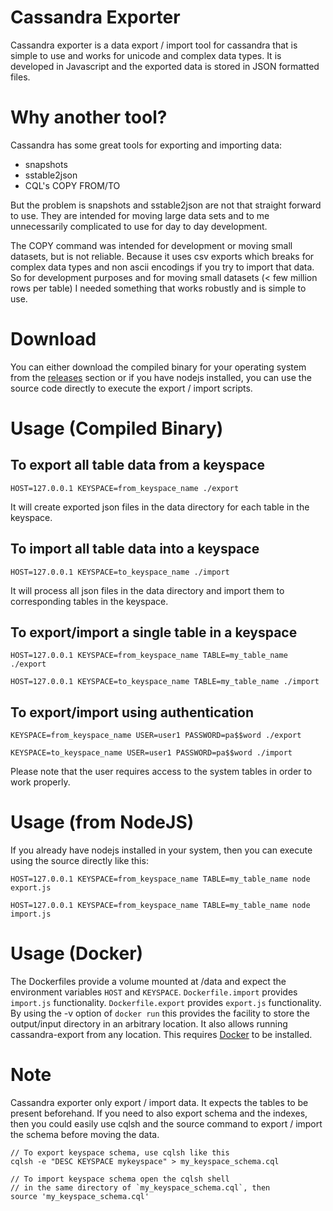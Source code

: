 # Cassandra Exporter

Cassandra exporter is a data export / import tool for cassandra that is simple to use and works for unicode and complex data types. It is developed in Javascript and the exported data is stored in JSON formatted files.

# Why another tool?

Cassandra has some great tools for exporting and importing data:

* snapshots
* sstable2json
* CQL's COPY FROM/TO

But the problem is snapshots and sstable2json are not that straight forward to use. They are intended for moving large data sets and to me unnecessarily complicated to use for day to day development.

The COPY command was intended for development or moving small datasets, but is not reliable. Because it uses csv exports which breaks for complex data types and non ascii encodings if you try to import that data. So for development purposes and for moving small datasets (< few million rows per table) I needed something that works robustly and is simple to use.

# Download

You can either download the compiled binary for your operating system from the [releases](https://github.com/masumsoft/cassandra-exporter/releases) section or if you have nodejs installed, you can use the source code directly to execute the export / import scripts.

# Usage (Compiled Binary)

## To export all table data from a keyspace

```
HOST=127.0.0.1 KEYSPACE=from_keyspace_name ./export
```

It will create exported json files in the data directory for each table in the keyspace.

## To import all table data into a keyspace

```
HOST=127.0.0.1 KEYSPACE=to_keyspace_name ./import
```

It will process all json files in the data directory and import them to corresponding tables in the keyspace.

## To export/import a single table in a keyspace

```
HOST=127.0.0.1 KEYSPACE=from_keyspace_name TABLE=my_table_name ./export

HOST=127.0.0.1 KEYSPACE=to_keyspace_name TABLE=my_table_name ./import
```

## To export/import using authentication

```
KEYSPACE=from_keyspace_name USER=user1 PASSWORD=pa$$word ./export

KEYSPACE=to_keyspace_name USER=user1 PASSWORD=pa$$word ./import
```

Please note that the user requires access to the system tables in order to work properly.


# Usage (from NodeJS)

If you already have nodejs installed in your system, then you can execute using the source directly like this:

```
HOST=127.0.0.1 KEYSPACE=from_keyspace_name TABLE=my_table_name node export.js

HOST=127.0.0.1 KEYSPACE=from_keyspace_name TABLE=my_table_name node import.js
```
# Usage (Docker)

The Dockerfiles provide a volume mounted at /data and expect the environment variables `HOST` and `KEYSPACE`. `Dockerfile.import` provides `import.js` functionality. `Dockerfile.export` provides `export.js` functionality. By using the -v option of `docker run` this provides the facility to store the output/input directory in an arbitrary location. It also allows running cassandra-export from any location. This requires [Docker](https://www.docker.com/) to be installed.

# Note

Cassandra exporter only export / import data. It expects the tables to be present beforehand. If you need to also export schema and the indexes, then you could easily use cqlsh and the source command to export / import the schema before moving the data.

```
// To export keyspace schema, use cqlsh like this
cqlsh -e "DESC KEYSPACE mykeyspace" > my_keyspace_schema.cql

// To import keyspace schema open the cqlsh shell
// in the same directory of `my_keyspace_schema.cql`, then
source 'my_keyspace_schema.cql'
```
